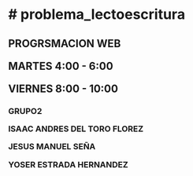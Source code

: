 <!DOCTYPE html>
<html lang="en">

<body>
<h1>
  <p># problema_lectoescritura</p>
  

<h2>  
  <p>PROGRSMACION WEB</p>
  <p>MARTES 4:00 - 6:00</p>
  <p>VIERNES 8:00 - 10:00</p>
</h2>

<h3>
  <p>GRUPO2</p>

  <p>ISAAC ANDRES DEL TORO FLOREZ</p>
  <p>JESUS MANUEL SEÑA</p>
  <p>YOSER ESTRADA HERNANDEZ</p>
</h3>

</body>
</html>
